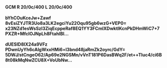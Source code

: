 #### GCM R 20/0c/400 L 20/0c/400
**bYhCOuKceJw+Zawf**<br/>**8vEsiZYJTR3Uo8a3LK2egciYu22Oqu95gb6wzG+VEP0=**<br/>**x23NZd1esWsSzI3ZiqEcppeRaf8EQ1YY3FCmlXDwktIKcnPkDHmWiC7+7PXZR+MfcIOJNpLh8FtahlBI...**<br/><br/>
**dUESlD8IX24a9VFz**<br/>**PDwnUyYh6cAlgWxxHMi6+l3bnd48jaRmZk2oyrc/GdY=**<br/>**5DWJ/stCngeO62/Ap69e2NGSMn/vVnT181P6DasBWq2F/et++TIuc4/ci6B8t08kMqNwZCU8X+VoUbNw...**